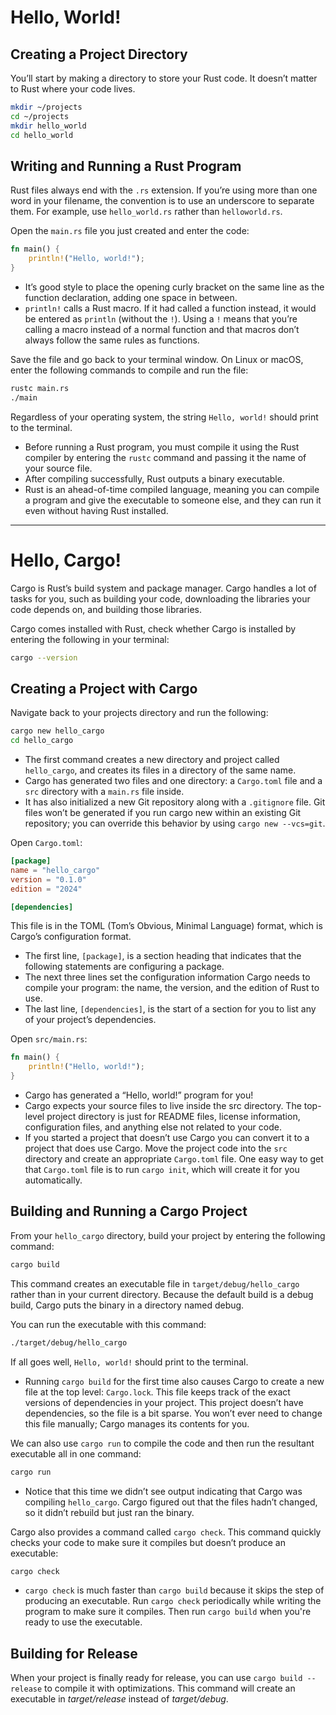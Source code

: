 # Hello, World!

## Creating a Project Directory

You’ll start by making a directory to store your Rust code. 
It doesn’t matter to Rust where your code lives.

```sh
mkdir ~/projects
cd ~/projects
mkdir hello_world
cd hello_world
```

## Writing and Running a Rust Program

Rust files always end with the `.rs` extension. 
If you’re using more than one word in your filename, the convention is to use an underscore to separate them. 
For example, use `hello_world.rs` rather than `helloworld.rs`.

Open the `main.rs` file you just created and enter the code:

```rs
fn main() {
    println!("Hello, world!");
}
```

* It’s good style to place the opening curly bracket on the same line as the function declaration, adding one space in between.
* `println!` calls a Rust macro. If it had called a function instead, it would be entered as `println` (without the `!`). Using a `!` means that you’re calling a macro instead of a normal function and that macros don’t always follow the same rules as functions.

Save the file and go back to your terminal window. 
On Linux or macOS, enter the following commands to compile and run the file:

```sh
rustc main.rs
./main
```

Regardless of your operating system, the string `Hello, world!` should print to the terminal. 

* Before running a Rust program, you must compile it using the Rust compiler by entering the `rustc` command and passing it the name of your source file.
* After compiling successfully, Rust outputs a binary executable.
* Rust is an ahead-of-time compiled language, meaning you can compile a program and give the executable to someone else, and they can run it even without having Rust installed.


---

# Hello, Cargo!

Cargo is Rust’s build system and package manager. 
Cargo handles a lot of tasks for you, such as building your code, downloading the libraries your code depends on, and building those libraries. 

Cargo comes installed with Rust, check whether Cargo is installed by entering the following in your terminal:

```sh
cargo --version
```

## Creating a Project with Cargo

Navigate back to your projects directory and run the following:

```sh
cargo new hello_cargo
cd hello_cargo
```

* The first command creates a new directory and project called `hello_cargo`, and creates its files in a directory of the same name.
* Cargo has generated two files and one directory: a `Cargo.toml` file and a `src` directory with a `main.rs` file inside.
* It has also initialized a new Git repository along with a `.gitignore` file. Git files won’t be generated if you run cargo new within an existing Git repository; you can override this behavior by using `cargo new --vcs=git`.

Open `Cargo.toml`:

```toml
[package]
name = "hello_cargo"
version = "0.1.0"
edition = "2024"

[dependencies]
```

This file is in the TOML (Tom’s Obvious, Minimal Language) format, which is Cargo’s configuration format.

* The first line, `[package]`, is a section heading that indicates that the following statements are configuring a package. 
* The next three lines set the configuration information Cargo needs to compile your program: the name, the version, and the edition of Rust to use.
* The last line, `[dependencies]`, is the start of a section for you to list any of your project’s dependencies.

Open `src/main.rs`:

```rs
fn main() {
    println!("Hello, world!");
}
```

* Cargo has generated a “Hello, world!” program for you!
* Cargo expects your source files to live inside the src directory. The top-level project directory is just for README files, license information, configuration files, and anything else not related to your code.
* If you started a project that doesn’t use Cargo you can convert it to a project that does use Cargo. Move the project code into the `src` directory and create an appropriate `Cargo.toml` file. One easy way to get that `Cargo.toml` file is to run `cargo init`, which will create it for you automatically.

## Building and Running a Cargo Project

From your `hello_cargo` directory, build your project by entering the following command:

```sh
cargo build
```

This command creates an executable file in `target/debug/hello_cargo` rather than in your current directory. Because the default build is a debug build, Cargo puts the binary in a directory named debug.

You can run the executable with this command:

```sh
./target/debug/hello_cargo
```

If all goes well, `Hello, world!` should print to the terminal.

* Running `cargo build` for the first time also causes Cargo to create a new file at the top level: `Cargo.lock`. This file keeps track of the exact versions of dependencies in your project. This project doesn’t have dependencies, so the file is a bit sparse. You won’t ever need to change this file manually; Cargo manages its contents for you.

We can also use `cargo run` to compile the code and then run the resultant executable all in one command:

```sh
cargo run
```

* Notice that this time we didn’t see output indicating that Cargo was compiling `hello_cargo`. Cargo figured out that the files hadn’t changed, so it didn’t rebuild but just ran the binary.

Cargo also provides a command called `cargo check`. This command quickly checks your code to make sure it compiles but doesn’t produce an executable:

```sh
cargo check
```

* `cargo check` is much faster than `cargo build` because it skips the step of producing an executable. Run `cargo check` periodically while writing the program to make sure it compiles. Then run `cargo build` when you're ready to use the executable.

## Building for Release

When your project is finally ready for release, you can use `cargo build --release` to compile it with optimizations.
This command will create an executable in *target/release* instead of *target/debug*.